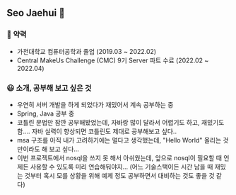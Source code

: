 ## Seo Jaehui 👋

### 📔 약력
* 가천대학교 컴퓨터공학과 졸업 (2019.03 ~ 2022.02)
* Central MakeUs Challenge (CMC) 9기 Server 파트 수료 (2022.02 ~ 2022.04)

### 😃 소개, 공부해 보고 싶은 것
* 우연히 서버 개발을 하게 되었다가 재밌어서 계속 공부하는 중
* Spring, Java 공부 중
* 코틀린 문법만 잠깐 공부해봤었는데, 자바랑 많이 달라서 어렵기도 하고, 재밌기도 함.... 자바 실력이 향상되면 코틀린도 제대로 공부해보고 싶다..
* msa 구조를 아직 내가 고려하기에는 멀다고 생각했는데, "Hello World" 올리는 것만이라도 해 보고 싶다...
* 이번 프로젝트에서 nosql을 쓰지 못 해서 아쉬웠는데, 앞으로 nosql이 필요할 때 언제든 사용할 수 있도록 미리 연습해둬야지...
  (어느 기술스택이든 시간 남을 때 재밌는 것부터 혹시 모를 상황을 위해 예제 정도 공부하면서 대비하는 것도 좋을 것 같다)
